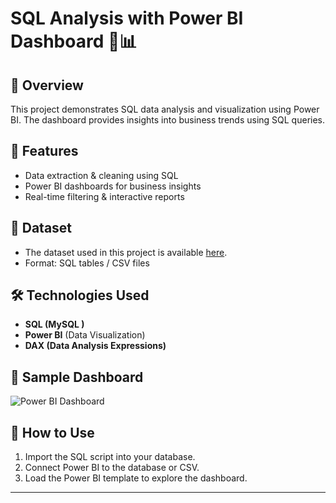 # SQL Analysis with Power BI Dashboard 🚀📊

## 📌 Overview
This project demonstrates SQL data analysis and visualization using Power BI. The dashboard provides insights into business trends using SQL queries.

## 🚀 Features
- Data extraction & cleaning using SQL
- Power BI dashboards for business insights
- Real-time filtering & interactive reports

## 📂 Dataset
- The dataset used in this project is available [here](#).
- Format: SQL tables / CSV files

## 🛠 Technologies Used
- **SQL (MySQL )**
- **Power BI** (Data Visualization)
- **DAX (Data Analysis Expressions)**

## 📸 Sample Dashboard
![Power BI Dashboard](https://github.com/Chaitanya-Bharathi/SQL-WITH-POWERBI-DASHBOARD/upload/main)

## 🔧 How to Use
1. Import the SQL script into your database.
2. Connect Power BI to the database or CSV.
3. Load the Power BI template to explore the dashboard.
---
